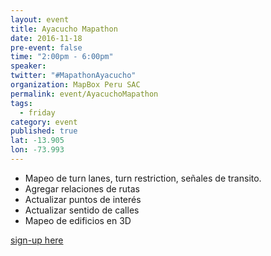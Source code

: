 ```yaml
---
layout: event
title: Ayacucho Mapathon
date: 2016-11-18
pre-event: false
time: "2:00pm - 6:00pm"
speaker: 
twitter: "#MapathonAyacucho"
organization: MapBox Peru SAC
permalink: event/AyacuchoMapathon
tags: 
  - friday
category: event
published: true
lat: -13.905
lon: -73.993
---
```


- Mapeo de turn lanes, turn restriction, señales de transito.
- Agregar relaciones de rutas
- Actualizar puntos de interés
- Actualizar sentido de calles 
- Mapeo de edificios en 3D

[sign-up here](https://www.facebook.com/OpenStreetMapAyacucho/)

